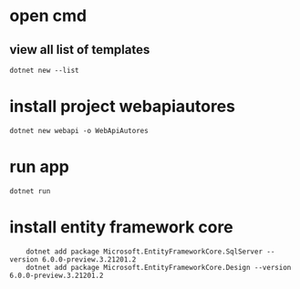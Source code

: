 # open cmd
## view all list of templates
``` dotnet new --list ```


# install project webapiautores
``` dotnet new webapi -o WebApiAutores ```

# run app
``` dotnet run ```

# install entity framework core
```
    dotnet add package Microsoft.EntityFrameworkCore.SqlServer --version 6.0.0-preview.3.21201.2
    dotnet add package Microsoft.EntityFrameworkCore.Design --version 6.0.0-preview.3.21201.2
```
